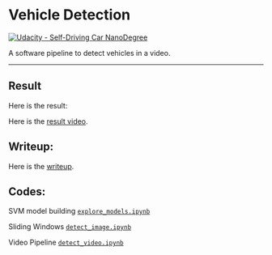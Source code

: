 # Vehicle Detection
[![Udacity - Self-Driving Car NanoDegree](https://s3.amazonaws.com/udacity-sdc/github/shield-carnd.svg)](http://www.udacity.com/drive)


A software pipeline to detect vehicles in a video.

---

## Result

Here is the result:

Here is the [result video](https://youtu.be/0mxZHE_h5mM).

## Writeup:

Here is the [writeup](https://github.com/wandonye/carnd_P5/blob/master/writeup.md).

## Codes:

SVM model building [`explore_models.ipynb`](https://github.com/wandonye/carnd_P5/blob/master/explore_models.ipynb)

Sliding Windows [`detect_image.ipynb`](https://github.com/wandonye/carnd_P5/blob/master/detect_image.ipynb)

Video Pipeline [`detect_video.ipynb`](https://github.com/wandonye/carnd_P5/blob/master/detect_video.ipynb)
